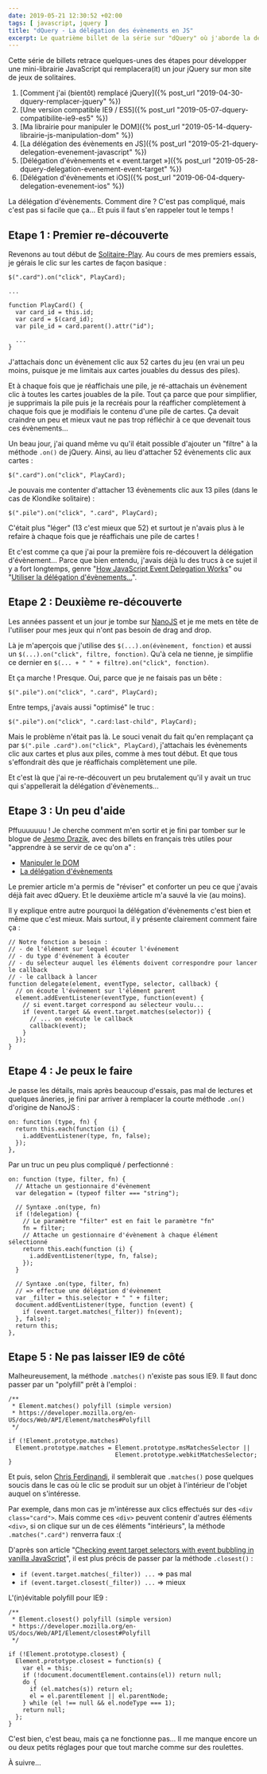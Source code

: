 ```yaml
---
date: 2019-05-21 12:30:52 +02:00
tags: [ javascript, jquery ]
title: "dQuery - La délégation des évènements en JS"
excerpt: Le quatrième billet de la série sur "dQuery" où j'aborde la délégation d'évènements en JavaScript, pour éviter d'avoir à créer et rattacher des évènements à chaque carte du jeu.
---
```


<div class="encart" markdown="1">

Cette série de billets retrace quelques-unes des étapes pour développer une
mini-librairie JavaScript qui remplacera(it) un jour jQuery sur mon site de jeux
de solitaires.

1. [Comment j'ai (bientôt) remplacé jQuery]({% post_url "2019-04-30-dquery-remplacer-jquery" %})
2. [Une version compatible IE9 / ES5]({% post_url "2019-05-07-dquery-compatibilite-ie9-es5" %})
3. [Ma librairie pour manipuler le DOM]({% post_url "2019-05-14-dquery-librairie-js-manipulation-dom" %})
4. [La délégation des évènements en JS]({% post_url "2019-05-21-dquery-delegation-evenement-javascript" %})
5. [Délégation d'évènements et « event.target »]({% post_url "2019-05-28-dquery-delegation-evenement-event-target" %})
6. [Délégation d'évènements et iOS]({% post_url "2019-06-04-dquery-delegation-evenement-ios" %})

</div>

La délégation d'évènements. Comment dire ? C'est pas compliqué, mais c'est pas
si facile que ça... Et puis il faut s'en rappeler tout le temps !


## Etape 1 : Premier re-découverte

Revenons au tout début de [Solitaire-Play](https://www.solitaire-play.com/).
Au cours de mes premiers essais, je gérais le clic sur les cartes de façon
basique :

```
$(".card").on("click", PlayCard);

...

function PlayCard() {
  var card_id = this.id;
  var card = $(card_id);
  var pile_id = card.parent().attr("id");

  ...
}
```

J'attachais donc un évènement clic aux 52 cartes du jeu (en vrai un peu moins,
puisque je me limitais aux cartes jouables du dessus des piles).

Et à chaque fois que je réaffichais une pile, je ré-attachais un évènement clic
à toutes les cartes jouables de la pile. Tout ça parce que pour simplifier, je
supprimais la pile puis je la recréais pour la réafficher complètement à chaque
fois que je modifiais le contenu d'une pile de cartes. Ça devait craindre un peu
et mieux vaut ne pas trop réfléchir à ce que devenait tous ces évènements...

Un beau jour, j'ai quand même vu qu'il était possible d'ajouter un "filtre" à
la méthode `.on()` de jQuery. Ainsi, au lieu d'attacher 52 évènements clic aux
cartes :

```
$(".card").on("click", PlayCard);
```

Je pouvais me contenter d'attacher 13 évènements clic aux 13 piles (dans le cas
de Klondike solitaire) :

```
$(".pile").on("click", ".card", PlayCard);
```

C'était plus "léger" (13 c'est mieux que 52) et surtout je n'avais plus à le
refaire à chaque fois que je réaffichais une pile de cartes !

Et c'est comme ça que j'ai pour la première fois re-découvert la délégation
d'évènement... Parce que bien entendu, j'avais déjà lu des trucs à ce sujet il
y a fort longtemps, genre "[How JavaScript Event Delegation Works](https://davidwalsh.name/event-delegate)"
ou "[Utiliser la délégation d'évènements...](https://delicious-insights.com/fr/articles/dix-bonnes-pratiques-javascript/#4-utiliser-la-d-l-gation-d-v-nements-plut-t-que-des-tas-de-gestionnaires-troits)".


## Etape 2 : Deuxième re-découverte

Les années passent et un jour je tombe sur
[NanoJS](https://github.com/vladocar/nanoJS/) et je me mets en tête de
l'utiliser pour mes jeux qui n'ont pas besoin de drag and drop.

Là je m'aperçois que j'utilise des `$(...).on(évènement, fonction)` et aussi un
`$(...).on("click", filtre, fonction)`. Qu'à cela ne tienne, je simplifie ce
dernier en `$(... + " " + filtre).on("click", fonction)`.

Et ça marche ! Presque. Oui, parce que je ne faisais pas un bête :

```
$(".pile").on("click", ".card", PlayCard);
```

Entre temps, j'avais aussi "optimisé" le truc :

```
$(".pile").on("click", ".card:last-child", PlayCard);
```

Mais le problème n'était pas là. Le souci venait du fait qu'en remplaçant ça
par `$(".pile .card").on("click", PlayCard)`, j'attachais les évènements clic
aux cartes et plus aux piles, comme à mes tout début. Et que tous s'effondrait
dès que je réaffichais complètement une pile.

Et c'est là que j'ai re-re-découvert un peu brutalement qu'il y avait un truc
qui s'appellerait la délégation d'évènements...


## Etape 3 : Un peu d'aide

Pffuuuuuuu ! Je cherche comment m'en sortir et je fini par tomber sur le blogue
de [Jesmo Drazik](http://jesmodrazik.fr/), avec des billets en français très
utiles pour "apprendre à se servir de ce qu'on a" :

* [Manipuler le DOM](http://jesmodrazik.fr/article/apprendre-a-se-servir-de-ce-quon-a-manipuler-dom/)
* [La délégation d'évènements](http://jesmodrazik.fr/article/apprendre-a-se-servir-de-ce-quon-a-event-delegation/)

Le premier article m'a permis de "réviser" et conforter un peu ce que j'avais
déjà fait avec dQuery. Et le deuxième article m'a sauvé la vie (au moins).

Il y explique entre autre pourquoi la délégation d'évènements c'est bien et même
que c'est mieux. Mais surtout, il y présente clairement comment faire ça :

```
// Notre fonction a besoin :
// - de l'élément sur lequel écouter l'événement
// - du type d'événement à écouter
// - du sélecteur auquel les éléments doivent correspondre pour lancer le callback
// - le callback à lancer
function delegate(element, eventType, selector, callback) {
  // on écoute l'événement sur l'élément parent
  element.addEventListener(eventType, function(event) {
    // si event.target correspond au sélecteur voulu...
    if (event.target && event.target.matches(selector)) {
      // ... on exécute le callback
      callback(event);
    }
  });
}
```


## Etape 4 : Je peux le faire

Je passe les détails, mais après beaucoup d'essais, pas mal de lectures et
quelques âneries, je fini par arriver à remplacer la courte méthode `.on()`
d'origine de NanoJS :

```
on: function (type, fn) {
  return this.each(function (i) {
    i.addEventListener(type, fn, false);
  });
},
```

Par un truc un peu plus compliqué / perfectionné :

```
on: function (type, filter, fn) {
  // Attache un gestionnaire d'évènement
  var delegation = (typeof filter === "string");

  // Syntaxe .on(type, fn)
  if (!delegation) {
    // Le paramètre "filter" est en fait le paramètre "fn"
    fn = filter;
    // Attache un gestionnaire d'évènement à chaque élément sélectionné
    return this.each(function (i) {
      i.addEventListener(type, fn, false);
    });
  }

  // Syntaxe .on(type, filter, fn)
  // => effectue une délégation d'évènement
  var _filter = this.selector + " " + filter;
  document.addEventListener(type, function (event) {
    if (event.target.matches(_filter)) fn(event);
  }, false);
  return this;
},
```


## Etape 5 : Ne pas laisser IE9 de côté

Malheureusement, la méthode `.matches()` n'existe pas sous IE9. Il faut donc
passer par un "polyfill" prêt à l'emploi :

```
/**
 * Element.matches() polyfill (simple version)
 * https://developer.mozilla.org/en-US/docs/Web/API/Element/matches#Polyfill
 */

if (!Element.prototype.matches)
  Element.prototype.matches = Element.prototype.msMatchesSelector ||
                              Element.prototype.webkitMatchesSelector;
}
```

Et puis, selon [Chris Ferdinandi](https://gomakethings.com/), il semblerait que
`.matches()` pose quelques soucis dans le cas où le clic se produit sur un objet
à l'intérieur de l'objet auquel on s'intéresse.

Par exemple, dans mon cas je m'intéresse aux clics effectués sur des `<div
class="card">`. Mais comme ces `<div>` peuvent contenir d'autres éléments
`<div>`, si on clique sur un de ces éléments "intérieurs", la méthode
`.matches(".card")` renverra faux :(

D'après son article "[Checking event target selectors with event bubbling in vanilla
JavaScript](https://gomakethings.com/checking-event-target-selectors-with-event-bubbling-in-vanilla-javascript/)",
il est plus précis de passer par la méthode `.closest()` :

* `if (event.target.matches(_filter)) ...` => pas mal
* `if (event.target.closest(_filter)) ...` => mieux

L'(in)évitable polyfill pour IE9 :

```
/**
 * Element.closest() polyfill (simple version)
 * https://developer.mozilla.org/en-US/docs/Web/API/Element/closest#Polyfill
 */

if (!Element.prototype.closest) {
  Element.prototype.closest = function(s) {
    var el = this;
    if (!document.documentElement.contains(el)) return null;
    do {
      if (el.matches(s)) return el;
      el = el.parentElement || el.parentNode;
    } while (el !== null && el.nodeType === 1);
    return null;
  };
}
```

C'est bien, c'est beau, mais ça ne fonctionne pas... Il me manque encore un ou
deux petits réglages pour que tout marche comme sur des roulettes.

À suivre...
